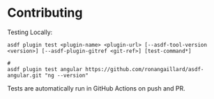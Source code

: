 # Contributing

Testing Locally:

```shell
asdf plugin test <plugin-name> <plugin-url> [--asdf-tool-version <version>] [--asdf-plugin-gitref <git-ref>] [test-command*]

#
asdf plugin test angular https://github.com/ronangaillard/asdf-angular.git "ng --version"
```

Tests are automatically run in GitHub Actions on push and PR.
